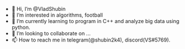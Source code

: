 - 👋 Hi, I’m @VladShubin
- 👀 I’m interested in algorithms, football
- 🌱 I’m currently learning to program in C++ and analyze big data using python.
- 💞️ I’m looking to collaborate on ...
- 📫 How to reach me in telegram(@shubin2k4), discord(VS#5769).

<!---
VladShubin2k4/VladShubin2k4 is a ✨ special ✨ repository because its `README.md` (this file) appears on your GitHub profile.
You can click the Preview link to take a look at your changes.
--->
